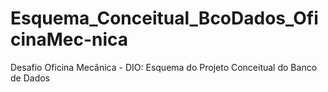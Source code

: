 # Esquema_Conceitual_BcoDados_OficinaMec-nica
Desafio Oficina Mecânica - DIO: Esquema do Projeto Conceitual do Banco de Dados
